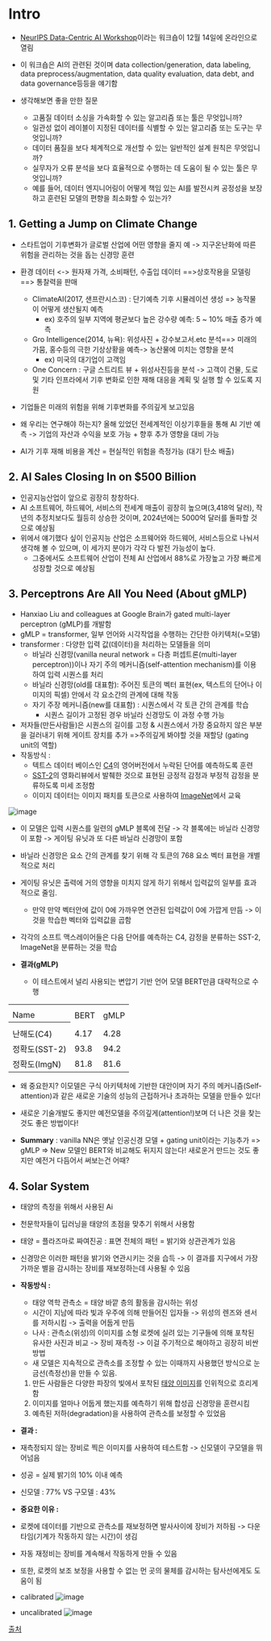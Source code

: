 # Intro
-  [NeurIPS Data-Centric AI Workshop](http://datacentricai.org/?utm_campaign=The%20Batch&utm_source=hs_email&utm_medium=email&_hsenc=p2ANqtz-937HVjS9dyctH-ENvgGHFrom09UnGuRjiF6b-zUvPUkGH136MzvI6qWOdnjjuMk7Ynr1J5)이라는 워크숍이 12월 14일에 온라인으로 열림
  - 이 워크숍은 AI의 관련된 것이며 data collection/generation, data labeling, data preprocess/augmentation, data quality evaluation, data debt, and data governance등등을 얘기함

- 생각해보면 좋을 만한 질문
  - 고품질 데이터 소싱을 가속화할 수 있는 알고리즘 또는 툴은 무엇입니까?
  - 일관성 없이 레이블이 지정된 데이터를 식별할 수 있는 알고리즘 또는 도구는 무엇입니까?
  - 데이터 품질을 보다 체계적으로 개선할 수 있는 일반적인 설계 원칙은 무엇입니까?
  - 실무자가 오류 분석을 보다 효율적으로 수행하는 데 도움이 될 수 있는 툴은 무엇입니까?
  - 예를 들어, 데이터 엔지니어링이 어떻게 책임 있는 AI를 발전시켜 공정성을 보장하고 훈련된 모델의 편향을 최소화할 수 있는가?

## 1. Getting a Jump on Climate Change
- 스타트업이 기후변화가 글로벌 산업에 어떤 영향을 줄지 예 -> 지구온난화에 따른 위험을 관리하는 것을 돕는 신경망 훈련
- 환경 데이터 <-> 원자재 가격, 소비패턴, 수출입 데이터 ==>상호작용을 모델링 ==> 통찰력을 판매
  - ClimateAI(2017, 샌프란시스코) : 단기예측 기후 시뮬레이션 생성 => 농작물이 어떻게 생산될지 예측
    - ex) 호주의 일부 지역에 평균보다 높은 강수량 예측: 5 ~ 10%  매출 증가 예측
  - Gro Intelligence(2014, 뉴욕): 위성사진 + 강수보고서.etc 분석==> 미래의 가뭄, 홍수등의 극한 기상상황을 예측-> 농산물에 미치는 영향을 분석
    - ex) 미국의 대기업이 고객임
  - One Concern : 구글 스트리트 뷰 + 위성사진등을 분석 -> 고객이 건물, 도로 및 기타 인프라에서 기후 변화로 인한 재해 대응을 계획 및 실행 할 수 있도록 지원

- 기업들은 미래의 위험을 위해 기후변화를 주의깊게 보고있음

- 왜 우리는 연구해야 하는지? 올해 있었던 전세계적인 이상기후들을 통해 AI 기반 예측 -> 기업의 자산과 수익을 보호 가능 + 향후 추가 영향을 대비 가능

- AI가 기후 재해 비용을 계산 = 현실적인 위험을 측정가능 (대기 탄소 배출)


## 2. AI Sales Closing In on $500 Billion
- 인공지능산업이 앞으로 굉장히 창창하다.
- AI 소프트웨어, 하드웨어, 서비스의 전세계 매출이 굉장히 높으며(3,418억 달러), 작년의 추정치보다도 월등히 상승한 것이며, 2024년에는 5000억 달러를 돌파할 것으로 예상됨
- 위에서 얘기했다 싶이 인공지능 산업은 소프웨어와 하드웨어, 서비스등으로 나눠서 생각해 볼 수 있으며, 이 세가지 분야가 각각 다 발전 가능성이 높다.
   - 그중에서도 소프트웨어 산업이 전체 AI 산업에서 88%로 가장높고 가장 빠르게 성장할 것으로 예상됨

## 3. Perceptrons Are All You Need (About gMLP)
- Hanxiao Liu and colleagues at Google Brain가 gated multi-layer perceptron (gMLP)를 개발함
- gMLP = transformer, 일부 언어와 시각작업을 수행하는 간단한 아키텍처(=모델)
- transformer : 다양한 입력 값(데이터)을 처리하는 모델들을 의미
  - 바닐라 신경망(vanilla neural network = 다층 퍼셉트론(multi-layer perceptron))이나 자기 주의 메커니즘(self-attention mechanism)를 이용하여 입력 시퀀스를 처리
  - 바닐라 신경망(old를 대표함): 주어진 토큰의 벡터 표현(ex, 텍스트의 단어나 이미지의 픽셀) 안에서 각 요소간의 관계에 대해 작동
  - 자기 주장 메커니즘(new를 대표함) : 시퀀스에서 각 토큰 간의 관계를 학습
    - 시퀀스 길이가 고정된 경우 바닐라 신경망도 이 과정 수행 가능
- 저자들(만든사람들)은 시퀀스의 길이를 고정 & 시퀀스에서 가장 중요하지 않은 부분을 걸러내기 위해 게이트 장치를 추가 =>주의깊게 봐야할 것을 재할당 (gating unit의 역할)
- 작동방식 : 
  - 텍트스 데이터 베이스인 [C4](https://paperswithcode.com/dataset/c4)의 영어버전에서 누락된 단어를 예측하도록 훈련
  - [SST-2](https://paperswithcode.com/dataset/sst)의 영화리뷰에서 발췌한 것으로 표현된 긍정적 감정과 부정적 감정을 분류하도록 미세 조정함
  - 이미지 데이터는 이미지 패치를 토큰으로 사용하여 [ImageNet](https://image-net.org/static_files/papers/imagenet_cvpr09.pdf?utm_campaign=The%20Batch&utm_source=hs_email&utm_medium=email&_hsenc=p2ANqtz-937HVjS9dyctH-ENvgGHFrom09UnGuRjiF6b-zUvPUkGH136MzvI6qWOdnjjuMk7Ynr1J5)에서 교육

![image](https://user-images.githubusercontent.com/88295944/133104534-973902ef-c197-4076-81b9-9b52b0da78a2.png)

- 이 모델은 입력 시퀀스를 일련의 gMLP 블록에 전달 -> 각 블록에는 바닐라 신경망이 포함 -> 게이팅 유닛과 또 다른 바닐라 신경망이 포함
- 바닐라 신경망은 요소 간의 관계를 찾기 위해 각 토큰의 768 요소 벡터 표현을 개별적으로 처리
- 게이팅 유닛은 출력에 거의 영향을 미치지 않게 하기 위해서 입력값의 일부를 효과적으로 줄임.
  - 만약 만약 벡터안에 값이 0에 가까우면 연관된 입력값이 0에 가깝게 만듬 -> 이것을 학습한 벡터와 입력값을 곱함
- 각각의 소프트 맥스레이어들은 다음 단어를 예측하는 C4, 감정을 분류하는 SST-2, ImageNet을 분류하는 것을 학습

- <b>결과(gMLP)</b>
  - 이 테스트에서 널리 사용되는 변압기 기반 언어 모델 BERT만큼 대략적으로 수행
<table>
  <th>
    <tr>
            <td>Name</td>
            <td>BERT</td>
            <td>gMLP</td>
    </tr>
   <th>
         <tr>
            <td>난해도(C4)</td>
            <td>4.17</td>
            <td>4.28</td>
    </tr>
         <tr>
            <td>정확도(SST-2)</td>
            <td>93.8</td>
            <td>94.2</td>
     </tr>
      <tr>
            <td>정확도(ImgN)</td>
            <td>81.8</td>
            <td>81.6</td>
    </tr>
</table>

- 왜 중요한지? 이모델은 구식 아키텍처에 기반한 대안이며 자기 주의 메커니즘(Self-attention)과 같은 새로운 기술의 성능의 근접하거나 초과하는 모델을 만들수 있다!
- 새로운 기술개발도 좋지만 예전모델을 주의깊게(attention!)보며 더 나은 것을 찾는것도 좋은 방법이다!


- <b>Summary</b> : vanilla NN은 옛날 인공신경 모델 + gating unit이라는 기능추가 => gMLP => New 모델인 BERT와 비교해도 뒤지지 않는다! 새로운거 만드는 것도 좋지만 예전거 다듬어서 써보는건 어때?


## 4. Solar System

- 태양의 측정을 위해서 사용된 Ai
- 천문학자들이 딥러닝을 태양의 초점을 맞추기 위해서 사용함
- 태양 = 플라즈마로 짜여진공 : 표면 전체의 패턴 = 밝기와 상관관계가 있음
- 신경망은 이러한 패턴을 밝기와 연관시키는 것을 습득 -> 이 결과를 지구에서 가장 가까운 별을 감시하는 장비를 재보정하는데 사용될 수 있음

- <b>작동방식 :</b>
  - 태양 역학 관측소 = 태양 바깥 층의 활동을 감시하는 위성
  - 시간이 지남에 따라 빛과 우주에 의해 만들어진 입자들 -> 위성의 렌즈와 센서를 저하시킴 -> 출력을 어둡게 만듬
  - 나사 : 관측소(위성)의 이미지를 소형 로켓에 실려 있는 기구들에 의해 포착된 유사한 사진과 비교 -> 장비 재측정 -> 이걸 주기적으로 해야하고 굉장히 비싼 방법
  - 새 모델은 지속적으로 관측소를 조정할 수 있는 이때까지 사용했던 방식으로 눈금선(측정선)을 만들 수 있음.

  1. 만든 사람들은 다양한 파장의 빛에서 포착된 [태양 이미지](https://iopscience.iop.org/article/10.3847/1538-4365/ab1005?utm_campaign=The%20Batch&utm_source=hs_email&utm_medium=email&_hsenc=p2ANqtz-937HVjS9dyctH-ENvgGHFrom09UnGuRjiF6b-zUvPUkGH136MzvI6qWOdnjjuMk7Ynr1J5)를 인위적으로 흐리게 함
  2. 이미지를 얼마나 어둡게 했는지를 예측하기 위해 합성곱 신경망을 훈련시킴
  3. 예측된 저하(degradation)을 사용하여 관측소를 보정할 수 있었음
 
 - <b> 결과 :</b>
  - 재측정되지 않는 장비로 찍은 이미지를 사용하여 테스트함 -> 신모델이 구모델을 뛰어넘음
  - 성공 =  실제 밝기의 10% 이내 예측
  - 신모델 : 77%  VS 구모델 : 43%
 
 - <b> 중요한 이유 :</b>
  - 로켓에 데이터를 기반으로 관측소를 재보정하면 발사사이에 장비가 저하됨 -> 다운타임(기계가 작동하지 않는 시간)이 생김
  - 자동 재정비는 장비를 계속해서 작동하게 만들 수 있음
  - 또한, 로켓의 보조 보정을 사용할 수 없는 먼 곳의 물체를 감시하는 탐사선에게도 도움이 됨
 - calibrated
![image](https://user-images.githubusercontent.com/88295944/133856380-f865893d-06eb-4f99-a57c-c22f2abe8101.png)


- uncalibrated
![image](https://user-images.githubusercontent.com/88295944/133856435-ba313793-6c66-4557-965e-9f7a07f60582.png)
 
[출처](https://read.deeplearning.ai/the-batch/issue-108/)
